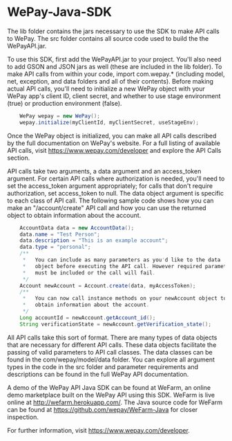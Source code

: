 WePay-Java-SDK
================================

The lib folder contains the jars necessary to use the SDK to make API calls to WePay. The src folder contains all source code used to build the the WePayAPI.jar. 

To use this SDK, first add the WePayAPI.jar to your project. You'll also need to add GSON and JSON jars as well (these are included in the lib folder). To make API calls from within your code, import com.wepay.* (including model, net, exception, and data folders and all of their contents). Before making actual API calls, you'll need to initialize a new WePay object with your WePay app's client ID, client secret, and whether to use stage environment (true) or production environment (false).
```java	
	WePay wepay = new WePay();
	wepay.initialize(myClientId, myClientSecret, useStageEnv);
```	
Once the WePay object is initialized, you can make all API calls described by the full documentation on WePay's website. For a full listing of available API calls, visit https://www.wepay.com/developer and explore the API Calls section. 

API calls take two arguments, a data argument and an access_token argument. For certain API calls where authorization is needed, you'll need to set the access_token argument appropriately; for calls that don't require authorization, set access_token to null. The data object argument is specific to each class of API call. The following sample code shows how you can make an "/account/create" API call and how you can use the returned object to obtain information about the account. 
```java
	AccountData data = new AccountData();
	data.name = "Test Person";
	data.description = "This is an example account";
	data.type = "personal";
	/** 
	 *   You can include as many parameters as you'd like to the data 
	 *   object before executing the API call. However required parameters 
	 *   must be included or the call will fail.
	 */
	Account newAccount = Account.create(data, myAccessToken);
	/**
	 *   You can now call instance methods on your newAccount object to 
	 *   obtain information about the account. 
	 */
	Long accountId = newAccount.getAccount_id(); 
	String verificationState = newAccount.getVerification_state();
```	
All API calls take this sort of format. There are many types of data objects that are necessary for different API calls. These data objects facilitate the passing of valid parameters to API call classes. The data classes can be found in the com/wepay/model/data folder. You can explore all argument types in the code in the src folder and parameter requirements and descriptions can be found in the full WePay API documentation. 

A demo of the WePay API Java SDK can be found at WeFarm, an online demo marketplace built on the WePay API using this SDK. WeFarm is live online at http://wefarm.herokuapp.com/. The Java source code for WeFarm can be found at https://github.com/wepay/WeFarm-Java for closer inspection. 

For further information, visit https://www.wepay.com/developer. 
